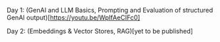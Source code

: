 Day 1: (GenAI and LLM Basics, Prompting and Evaluation of structured GenAI output)[https://youtu.be/WpIfAeCIFc0]

Day 2: (Embeddings & Vector Stores, RAG)[yet to be published]

